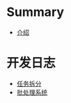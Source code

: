 # Summary

- [介绍](introduction.md)

# 开发日志

- [任务拆分](./development_log/task.md)
- [批处理系统](./development_log/batch.md)